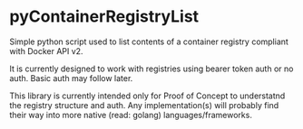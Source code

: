 # pyContainerRegistryList

Simple python script used to list contents of a container registry compliant with Docker API v2.

It is currently designed to work with registries using bearer token auth or no auth.  Basic auth may follow later.

This library is currently intended only for Proof of Concept to understatnd the registry structure and auth.  Any implementation(s) will probably find their way into more native (read: golang) languages/frameworks.
